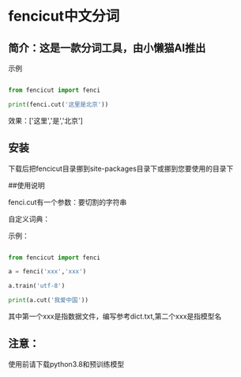 # fencicut中文分词

## 简介：这是一款分词工具，由小懒猫AI推出

示例
```Python

from fencicut import fenci

print(fenci.cut('这里是北京'))

```

效果：['这里','是','北京']

## 安装

下载后把fencicut目录挪到site-packages目录下或挪到您要使用的目录下

##使用说明

fenci.cut有一个参数：要切割的字符串

自定义词典：

示例：

```Python

from fencicut import fenci

a = fenci('xxx','xxx')

a.train('utf-8')

print(a.cut('我爱中国'))

```

其中第一个xxx是指数据文件，编写参考dict.txt,第二个xxx是指模型名

## 注意：

使用前请下载python3.8和预训练模型




